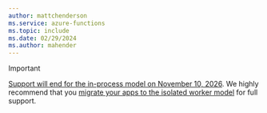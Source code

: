 ```yaml
---
author: mattchenderson
ms.service: azure-functions
ms.topic: include
ms.date: 02/29/2024
ms.author: mahender
---
```


> [!IMPORTANT]
> [Support will end for the in-process model on November 10, 2026](https://aka.ms/azure-functions-retirements/in-process-model). We highly recommend that you [migrate your apps to the isolated worker model](../articles/azure-functions/migrate-dotnet-to-isolated-model.md) for full support.
